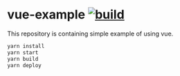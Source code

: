 # vue-example [![build](https://travis-ci.org/daggerok/vue-example.svg?branch=npm/yarn-gh-pages-deployment)](https://travis-ci.org/daggerok/vue-example)

This repository is containing simple example of using vue.

```bash
yarn install
yarn start
yarn build
yarn deploy
```
